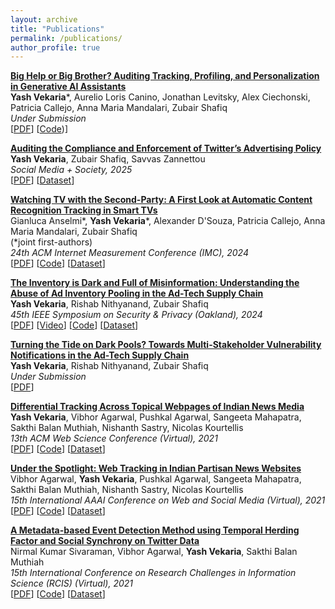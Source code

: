 ```yaml
---
layout: archive
title: "Publications"
permalink: /publications/
author_profile: true
---
```


**[Big Help or Big Brother? Auditing Tracking, Profiling, and Personalization in Generative AI Assistants](http://yash-vekaria.github.io/files/arxiv25-genai-browser-assistants.pdf)**  
**Yash Vekaria***, Aurelio Loris Canino, Jonathan Levitsky, Alex Ciechonski, Patricia Callejo, Anna Maria Mandalari, Zubair Shafiq <br>
_Under Submission_ <br>
[[PDF](http://yash-vekaria.github.io/files/arxiv25-genai-browser-assistants.pdf)] [[Code](https://anonymous.4open.science/r/gen-ai-privacy-audit-1C72/README.md))]

**[Auditing the Compliance and Enforcement of Twitter’s Advertising Policy](https://doi.org/10.1177/20563051251319675)**  
**Yash Vekaria**, Zubair Shafiq, Savvas Zannettou <br>
_Social Media + Society, 2025_ <br>
[[PDF](https://doi.org/10.1177/20563051251319675)] [[Dataset](https://osf.io/sk8r2/?view_only=e2d1f424eebb43b0b95496536f828ffb)]

**[Watching TV with the Second-Party: A First Look at Automatic Content Recognition Tracking in Smart TVs](https://arxiv.org/abs/2409.06203)**  
Gianluca Anselmi*, **Yash Vekaria***, Alexander D'Souza, Patricia Callejo, Anna Maria Mandalari, Zubair Shafiq \
(*joint first-authors)<br>
_24th ACM Internet Measurement Conference (IMC), 2024_ <br>
[[PDF](http://yash-vekaria.github.io/files/imc24-smart-tv-acr-tracking.pdf)] [[Code](https://github.com/SafeNetIoT/ACR)] [[Dataset](https://drive.google.com/drive/folders/1cqK2IJ6h-t92XyKy93zZ2NT2NxrXS_Nz?usp=share_link)]

**[The Inventory is Dark and Full of Misinformation: Understanding the Abuse of Ad Inventory Pooling in the Ad-Tech Supply Chain](https://doi.org/10.48550/arXiv.2210.06654)**  
**Yash Vekaria**, Rishab Nithyanand, Zubair Shafiq <br>
_45th IEEE Symposium on Security & Privacy (Oakland), 2024_ <br>
[[PDF](http://yash-vekaria.github.io/files/oakland24_dark_pooling.pdf)] [[Video](https://www.youtube.com/watch?v=_yIlCzKRT4E)] [[Code](https://github.com/Yash-Vekaria/Ad-Inventory-Fraud-Measurement)] [[Dataset](https://osf.io/hxfkw/?view_only=bda006ebbd7d4ec2be869cbb198c6bd5)]

**[Turning the Tide on Dark Pools? Towards Multi-Stakeholder Vulnerability Notifications in the Ad-Tech Supply Chain](https://arxiv.org/abs/2406.06958)**  
**Yash Vekaria**, Rishab Nithyanand, Zubair Shafiq <br>
_Under Submission_ <br>
[[PDF](http://yash-vekaria.github.io/files/arxiv_notification_study.pdf)]

**[Differential Tracking Across Topical Webpages of Indian News Media](https://dl.acm.org/doi/abs/10.1145/3447535.3462497)**  
**Yash Vekaria**, Vibhor Agarwal, Pushkal Agarwal, Sangeeta Mahapatra, Sakthi Balan Muthiah, Nishanth Sastry, Nicolas Kourtellis <br>
_13th ACM Web Science Conference (Virtual), 2021_ <br>
[[PDF](http://yash-vekaria.github.io/files/websci21_diff_tracking.pdf)] [[Code](https://github.com/Yash-Vekaria/Topical-Tracking-Indian-News-Websites)] [[Dataset](https://nms.kcl.ac.uk/netsys/datasets/india-topic/)]

**[Under the Spotlight: Web Tracking in Indian Partisan News Websites](https://ojs.aaai.org/index.php/ICWSM/article/view/18038)**  
Vibhor Agarwal, **Yash Vekaria**, Pushkal Agarwal, Sangeeta Mahapatra, Sakthi Balan Muthiah, Nishanth Sastry, Nicolas Kourtellis <br>
_15th International AAAI Conference on Web and Social Media (Virtual), 2021_ <br>
[[PDF](http://yash-vekaria.github.io/files/icwsm21_under_spotlight.pdf)] [[Code](https://github.com/Yash-Vekaria/Web-Tracking-in-Indian-Partisan-News-Websites)] [[Dataset](https://nms.kcl.ac.uk/netsys/datasets/india-tracking/)]

**[A Metadata-based Event Detection Method using Temporal Herding Factor and Social Synchrony on Twitter Data](https://link.springer.com/chapter/10.1007%2F978-3-030-75018-3_47)**  
Nirmal Kumar Sivaraman, Vibhor Agarwal, **Yash Vekaria**, Sakthi Balan Muthiah  
_15th International Conference on Research Challenges in Information Science (RCIS) (Virtual), 2021_  
[[PDF](http://yash-vekaria.github.io/files/rcis21_event_detection.pdf)] [[Code](https://drive.google.com/drive/u/1/folders/1tT83zTuaOXCbRB25ecCU25f9yIR8xEGu)] [[Dataset](https://drive.google.com/drive/u/1/folders/1UUIx3odj0HH6EHVzgQgyvlq-ZLuArYRM)]
